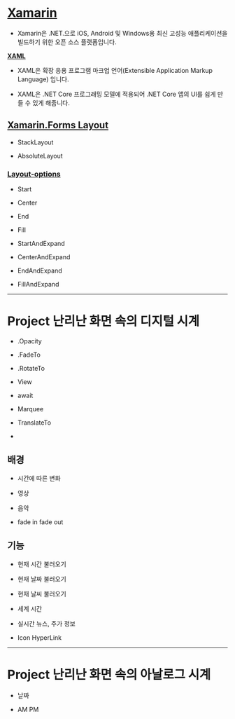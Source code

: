 # [Xamarin](https://docs.microsoft.com/ko-kr/xamarin/)


- Xamarin은 .NET.으로 iOS, Android 및 Windows용 최신 고성능 애플리케이션을 빌드하기 위한 오픈 소스 플랫폼입니다. 



**[XAML](https://docs.microsoft.com/ko-kr/dotnet/desktop/wpf/xaml/?view=netdesktop-6.0)**


- XAML은 확장 응용 프로그램 마크업 언어(Extensible Application Markup Language) 입니다. 

- XAML은 .NET Core 프로그래밍 모델에 적용되어 .NET Core 앱의 UI를 쉽게 만들 수 있게 해줍니다.


## [Xamarin.Forms Layout](https://docs.microsoft.com/ko-kr/xamarin/xamarin-forms/user-interface/layouts/)


- StackLayout

- AbsoluteLayout







### [Layout-options](https://docs.microsoft.com/ko-kr/xamarin/xamarin-forms/user-interface/layouts/layout-options)


- Start
- Center
- End
- Fill


- StartAndExpand
- CenterAndExpand
- EndAndExpand
- FillAndExpand



---

# Project 난리난 화면 속의 디지털 시계

- .Opacity
- .FadeTo
- .RotateTo

- View
- await
- Marquee
- TranslateTo
-
## 배경 

- 시간에 따른 변화

- 영상 

- 음악

- fade in fade out


## 기능

- 현재 시간 불러오기

- 현재 날짜 불러오기

- 현재 날씨 불러오기

- 세계 시간

- 실시간 뉴스, 주가 정보

- Icon HyperLink



---

# Project 난리난 화면 속의 아날로그 시계


- 날짜

- AM PM
